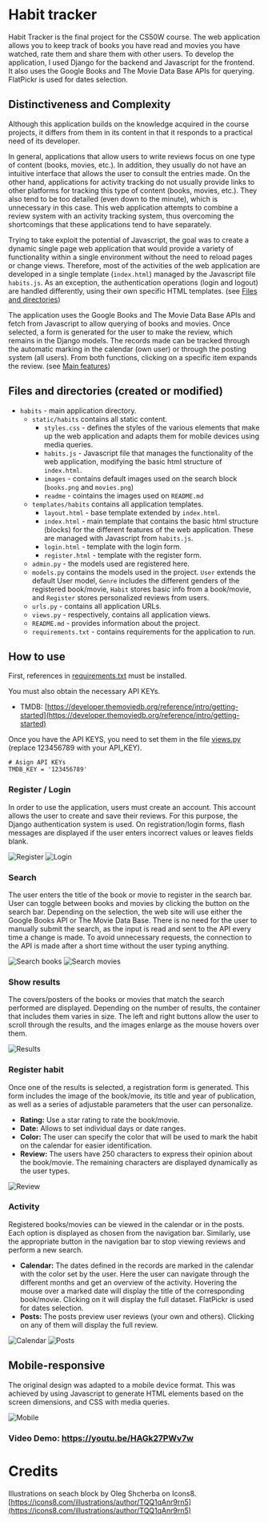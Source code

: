 # Habit tracker

Habit Tracker is the final project for the CS50W course. The web application allows you to keep track of books you have read and movies you have watched, rate them and share them with other users. To develop the application, I used Django for the backend and Javascript for the frontend. It also uses the Google Books and The Movie Data Base APIs for querying. FlatPickr is used for dates selection.

## Distinctiveness and Complexity

Although this application builds on the knowledge acquired in the course projects, it differs from them in its content in that it responds to a practical need of its developer.

In general, applications that allow users to write reviews focus on one type of content (books, movies, etc.). In addition, they usually do not have an intuitive interface that allows the user to consult the entries made. On the other hand, applications for activity tracking do not usually provide links to other platforms for tracking this type of content (books, movies, etc.). They also tend to be too detailed (even down to the minute), which is unnecessary in this case. This web application attempts to combine a review system with an activity tracking system, thus overcoming the shortcomings that these applications tend to have separately.

Trying to take exploit the potential of Javascript, the goal was to create a dynamic single page web application that would provide a variety of functionality within a single environment without the need to reload pages or change views. Therefore, most of the activities of the web application are developed in a single template (`index.html`) managed by the Javascript file `habits.js`. As an exception, the authentication operations (login and logout) are handled differently, using their own specific HTML templates. (see [Files and directories](#files-and-directories))

The application uses the Google Books and The Movie Data Base APIs and fetch from Javascript to allow querying of books and movies. Once selected, a form is generated for the user to make the review, which remains in the Django models. The records made can be tracked through the automatic marking in the calendar (own user) or through the posting system (all users). From both functions, clicking on a specific item expands the review. (see [Main features](#main-features))


## Files and directories (created or modified)

  - `habits` - main application directory.
    - `static/habits` contains all static content.
        - `styles.css` - defines the styles of the various elements that make up the web application and adapts them for mobile devices using media queries.
        - `habits.js` - Javascript file that manages the functionality of the web application, modifying the basic html structure of `index.html`.
        - `images` - contains default images used on the search block (`books.png` and `movies.png`)
        - `readme` - cointains the images used on `README.md`
    - `templates/habits` contains all application templates.
        - `layout.html` - base template extended by `index.html`.
        - `index.html` - main template that contains the basic html structure (blocks) for the different features of the web application. These are managed with Javascript from `habits.js`.
        - `login.html` - template with the login form.
        - `register.html` - template with the register form.
    - `admin.py` - the models used are registered here.
    - `models.py` contains the models used in the project. `User` extends the default User model, `Genre`  includes the different genders of the registered book/movie, `Habit` stores basic info from a book/movie, and `Register` stores personalized reviews from users.
    - `urls.py` - contains all application URLs.
    - `views.py` - respectively, contains all application views.
    - `README.md` - provides information about the project.
    - `requirements.txt` - contains requirements for the application to run.


## How to use

First, references in [requirements.txt](/requirements.txt) must be installed.

You must also obtain the necessary API KEYs.

- TMDB: [https://developer.themoviedb.org/reference/intro/getting-started](https://developer.themoviedb.org/reference/intro/getting-started)

Once you have the API KEYS, you need to set them in the file [views.py](/views.py) (replace 123456789 with your API_KEY).

```
# Asign API KEYs
TMDB_KEY = '123456789'

```

### Register / Login

In order to use the application, users must create an account. This account allows the user to create and save their reviews. For this purpose, the Django authentication system is used. On registration/login forms, flash messages are displayed if the user enters incorrect values or leaves fields blank.

![Register](./habits/static/habits/readme/register.png)
![Login](./habits/static/habits/readme/login.png)

### Search
The user enters the title of the book or movie to register in the search bar.
User can toggle between books and movies by clicking the button on the search bar.
Depending on the selection, the web site will use either the Google Books API or The Movie Data Base.
There is no need for the user to manually submit the search, as the input is read and sent to the API every time a change is made. To avoid unnecessary requests, the connection to the API is made after a short time without the user typing anything.

![Search books](./habits/static/habits/readme/search1.png)
![Search movies](./habits/static/habits/readme/search2.png)


### Show results
The covers/posters of the books or movies that match the search performed are displayed. Depending on the number of results, the container that includes them varies in size. The left and right buttons allow the user to scroll through the results, and the images enlarge as the mouse hovers over them.

![Results](./habits/static/habits/readme/results.png)

### Register habit
Once one of the results is selected, a registration form is generated. This form includes the image of the book/movie, its title and year of publication, as well as a series of adjustable parameters that the user can personalize.
- **Rating:** Use a star rating to rate the book/movie.
- **Date:** Allows to set individual days or date ranges.
- **Color:** The user can specify the color that will be used to mark the habit on the calendar for easier identification.
- **Review:** The users have 250 characters to express their opinion about the book/movie. The remaining characters are displayed dynamically as the user types.

![Review](./habits/static/habits/readme/review.png)

### Activity
Registered books/movies can be viewed in the calendar or in the posts. Each option is displayed as chosen from the navigation bar. Similarly, use the appropriate button in the navigation bar to stop viewing reviews and perform a new search.
- **Calendar:** The dates defined in the records are marked in the calendar with the color set by the user. Here the user can navigate through the different months and get an overview of the activity. Hovering the mouse over a marked date will display the title of the corresponding book/movie. Clicking on it will display the full dataset. FlatPickr is used for dates selection.
- **Posts:** The posts preview user reviews (your own and others). Clicking on any of them will display the full review.

![Calendar](./habits/static/habits/readme/calendar.png)
![Posts](./habits/static/habits/readme/posts.png)


## Mobile-responsive

The original design was adapted to a mobile device format. This was achieved by using Javascript to generate HTML elements based on the screen dimensions, and CSS with media queries.

![Mobile](./habits/static/habits/readme/mobile.png)


### Video Demo:  <https://youtu.be/HAGk27PWv7w>


# Credits

Illustrations on seach block by Oleg Shcherba on Icons8. [https://icons8.com/illustrations/author/TQQ1qAnr9rn5](https://icons8.com/illustrations/author/TQQ1qAnr9rn5)


